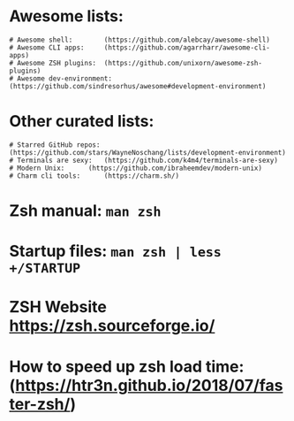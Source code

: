 <!---
$$$$$$$$\  $$$$$$\  $$\   $$\       $$\   $$\  $$$$$$\  $$$$$$$$\ $$$$$$$$\  $$$$$$\  
\____$$  |$$  __$$\ $$ |  $$ |      $$$\  $$ |$$  __$$\ \__$$  __|$$  _____|$$  __$$\ 
    $$  / $$ /  \__|$$ |  $$ |      $$$$\ $$ |$$ /  $$ |   $$ |   $$ |      $$ /  \__|
   $$  /  \$$$$$$\  $$$$$$$$ |      $$ $$\$$ |$$ |  $$ |   $$ |   $$$$$\    \$$$$$$\  
  $$  /    \____$$\ $$  __$$ |      $$ \$$$$ |$$ |  $$ |   $$ |   $$  __|    \____$$\ 
 $$  /    $$\   $$ |$$ |  $$ |      $$ |\$$$ |$$ |  $$ |   $$ |   $$ |      $$\   $$ |
$$$$$$$$\ \$$$$$$  |$$ |  $$ |      $$ | \$$ | $$$$$$  |   $$ |   $$$$$$$$\ \$$$$$$  |
\________| \______/ \__|  \__|      \__|  \__| \______/    \__|   \________| \______/ 
-->

# Awesome lists: 
    # Awesome shell: 	   	(https://github.com/alebcay/awesome-shell)
    # Awesome CLI apps:	   	(https://github.com/agarrharr/awesome-cli-apps)	
    # Awesome ZSH plugins: 	(https://github.com/unixorn/awesome-zsh-plugins)
    # Awesome dev-environment: 	(https://github.com/sindresorhus/awesome#development-environment)

# Other curated lists:
    # Starred GitHub repos: 	(https://github.com/stars/WayneNoschang/lists/development-environment)
    # Terminals are sexy: 	(https://github.com/k4m4/terminals-are-sexy)
    # Modern Unix:		(https://github.com/ibraheemdev/modern-unix)                           
    # Charm cli tools: 		(https://charm.sh/)

# Zsh manual: `man zsh`
# Startup files: `man zsh | less +/STARTUP`
# ZSH Website https://zsh.sourceforge.io/
# How to speed up zsh load time: (https://htr3n.github.io/2018/07/faster-zsh/)

